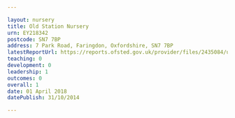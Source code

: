 ```yaml
---

layout: nursery
title: Old Station Nursery
urn: EY218342
postcode: SN7 7BP
address: 7 Park Road, Faringdon, Oxfordshire, SN7 7BP
latestReportUrl: https://reports.ofsted.gov.uk/provider/files/2435084/urn/EY218342.pdf
teaching: 0
development: 0
leadership: 1
outcomes: 0
overall: 1
date: 01 April 2018 
datePublish: 31/10/2014

---
```

